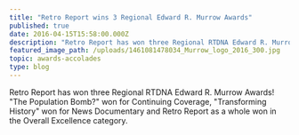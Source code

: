 ```yaml
---
title: "Retro Report wins 3 Regional Edward R. Murrow Awards"
published: true
date: 2016-04-15T15:58:00.000Z
description: "Retro Report has won three Regional RTDNA Edward R. Murrow Awards! *The Population Bomb?* won for Continuing Coverage, *Transforming History* won for News Documentary and Retro Report as a whole won in the Overall Excellence category. ‪​"
featured_image_path: /uploads/1461081478034_Murrow_logo_2016_300.jpg
topic: awards-accolades
type: blog
---
```


Retro Report has won three Regional RTDNA Edward R. Murrow Awards! "The Population Bomb?" won for Continuing Coverage, "Transforming History" won for News Documentary and Retro Report as a whole won in the Overall Excellence category. [<span class="_58cl">‪</span>](https://www.facebook.com/hashtag/murrows?source=feed_text&story_id=1207476005931483)

